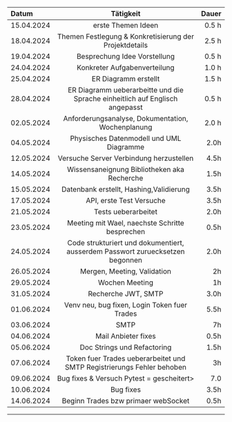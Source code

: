 
| **Datum**              | **Tätigkeit** | **Dauer** |
| :---------------- | :------: | ----: |
| 15.04.2024     |  erste Themen Ideen   | 0.5 h |
| 18.04.2024         |   Themen Festlegung & Konkretisierung der Projektdetails   | 2.5 h |
| 19.04.2024     |  Besprechung Idee Vorstellung   | 0.5 h |
| 24.04.2024     |  Konkreter Aufgabenverteilung   | 1.0 h |
| 25.04.2024     |  ER Diagramm erstellt   | 1.5 h |
| 28.04.2024     |  ER Diagramm ueberarbeitte und die Sprache einheitlich auf Englisch angepasst  | 0.5 h |
| 02.05.2024     |  Anforderungsanalyse, Dokumentation, Wochenplanung   | 2.0 h |
| 04.05.2024     |  Physisches Datenmodell und UML Diagramme   |  2.0h |
| 12.05.2024     |  Versuche Server Verbindung herzustellen  |  4.5h |
| 14.05.2024     |  Wissensaneignung Bibliotheken aka Recherche |  1.5h |
| 15.05.2024     |  Datenbank erstellt, Hashing,Validierung  |  3.5h |
| 17.05.2024     |  API, erste Test Versuche   |  3.5h |
| 21.05.2024     |  Tests ueberarbeitet   |  2.0h |
| 23.05.2024     |  Meeting mit Wael, naechste Schritte besprechen  |  0.5h |
| 24.05.2024     |  Code strukturiert und dokumentiert, ausserdem Passwort zuruecksetzen begonnen   |  2.0h |
| 26.05.2024     |  Mergen, Meeting, Validation  |  2h |
| 29.05.2024     |  Wochen Meeting  |  1h |
| 31.05.2024     | Recherche JWT, SMTP |  3.0h |
| 01.06.2024     |  Venv neu, bug fixen, Login Token fuer Trades  |  5.5h |
| 03.06.2024     |  SMTP  |  7h |
| 04.06.2024     |  Mail Anbieter fixes  |  0.5h |
| 05.06.2024     |  Doc Strings und Refactoring  |  1.5h |
| 07.06.2024     |  Token fuer Trades ueberarbeitet und SMTP Registrierungs Fehler behoben  |  3h |
| 09.06.2024     |  Bug fixes & Versuch Pytest = gescheitert> |  7.0 |
| 10.06.2024     |  Bug fixes |  3.5h |
| 14.06.2024     |  Beginn Trades bzw primaer webSocket  |  0.5h |
---
